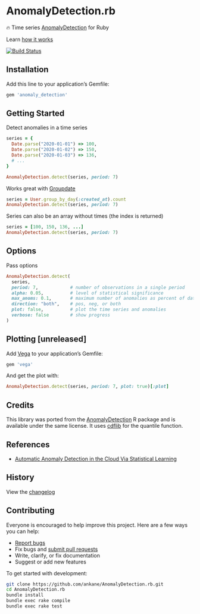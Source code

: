 # AnomalyDetection.rb

:fire: Time series [AnomalyDetection](https://github.com/twitter/AnomalyDetection) for Ruby

Learn [how it works](https://blog.twitter.com/engineering/en_us/a/2015/introducing-practical-and-robust-anomaly-detection-in-a-time-series)

[![Build Status](https://github.com/ankane/AnomalyDetection.rb/workflows/build/badge.svg?branch=master)](https://github.com/ankane/AnomalyDetection.rb/actions)

## Installation

Add this line to your application’s Gemfile:

```ruby
gem 'anomaly_detection'
```

## Getting Started

Detect anomalies in a time series

```ruby
series = {
  Date.parse("2020-01-01") => 100,
  Date.parse("2020-01-02") => 150,
  Date.parse("2020-01-03") => 136,
  # ...
}

AnomalyDetection.detect(series, period: 7)
```

Works great with [Groupdate](https://github.com/ankane/groupdate)

```ruby
series = User.group_by_day(:created_at).count
AnomalyDetection.detect(series, period: 7)
```

Series can also be an array without times (the index is returned)

```ruby
series = [100, 150, 136, ...]
AnomalyDetection.detect(series, period: 7)
```

## Options

Pass options

```ruby
AnomalyDetection.detect(
  series,
  period: 7,            # number of observations in a single period
  alpha: 0.05,          # level of statistical significance
  max_anoms: 0.1,       # maximum number of anomalies as percent of data
  direction: "both",    # pos, neg, or both
  plot: false,          # plot the time series and anomalies
  verbose: false        # show progress
)
```

## Plotting [unreleased]

Add [Vega](https://github.com/ankane/vega) to your application’s Gemfile:

```ruby
gem 'vega'
```

And get the plot with:

```ruby
AnomalyDetection.detect(series, period: 7, plot: true)[:plot]
```

## Credits

This library was ported from the [AnomalyDetection](https://github.com/twitter/AnomalyDetection) R package and is available under the same license. It uses [cdflib](https://people.sc.fsu.edu/~jburkardt/cpp_src/cdflib/cdflib.html) for the quantile function.

## References

- [Automatic Anomaly Detection in the Cloud Via Statistical Learning](https://arxiv.org/abs/1704.07706)

## History

View the [changelog](https://github.com/ankane/AnomalyDetection.rb/blob/master/CHANGELOG.md)

## Contributing

Everyone is encouraged to help improve this project. Here are a few ways you can help:

- [Report bugs](https://github.com/ankane/AnomalyDetection.rb/issues)
- Fix bugs and [submit pull requests](https://github.com/ankane/AnomalyDetection.rb/pulls)
- Write, clarify, or fix documentation
- Suggest or add new features

To get started with development:

```sh
git clone https://github.com/ankane/AnomalyDetection.rb.git
cd AnomalyDetection.rb
bundle install
bundle exec rake compile
bundle exec rake test
```
